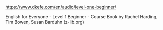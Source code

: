 https://www.dkefe.com/en/audio/level-one-beginner/

English for Everyone - Level 1 Beginner - Course Book by Rachel Harding, Tim Bowen, Susan Barduhn (z-lib.org)
